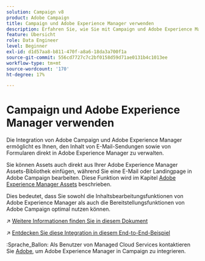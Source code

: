 ```yaml
---
solution: Campaign v8
product: Adobe Campaign
title: Campaign und Adobe Experience Manager verwenden
description: Erfahren Sie, wie Sie mit Campaign und Adobe Experience Manager arbeiten.
feature: Übersicht
role: Data Engineer
level: Beginner
exl-id: d1d57aa8-b811-470f-a8a6-18da3a700f1a
source-git-commit: 556cd7727c7c2bf0158d59d71ae0131b4c1013ee
workflow-type: tm+mt
source-wordcount: '170'
ht-degree: 17%

---
```


# Campaign und Adobe Experience Manager verwenden

Die Integration von Adobe Campaign und Adobe Experience Manager ermöglicht es Ihnen, den Inhalt von E-Mail-Sendungen sowie von Formularen direkt in Adobe Experience Manager zu verwalten.

Sie können Assets auch direkt aus Ihrer Adobe Experience Manager Assets-Bibliothek einfügen, während Sie eine E-Mail oder Landingpage in Adobe Campaign bearbeiten. Diese Funktion wird im Kapitel [Adobe Experience Manager Assets](https://experienceleague.adobe.com/docs/experience-manager-cloud-service/assets/overview.html) beschrieben.

Dies bedeutet, dass Sie sowohl die Inhaltsbearbeitungsfunktionen von Adobe Experience Manager als auch die Bereitstellungsfunktionen von Adobe Campaign optimal nutzen können.

:arrow_upper_right:  [Weitere Informationen finden Sie in diesem Dokument](https://experienceleague.adobe.com/docs/experience-manager-65/administering/integration/campaignonpremise.html?lang=en#aem-and-adobe-campaign-integration-workflow)

:arrow_upper_right:  [Entdecken Sie diese Integration in diesem End-to-End-Beispiel](https://experienceleague.adobe.com/docs/campaign-classic/using/integrating-with-adobe-experience-cloud/adobe-experience-manager/creating-an-experience-manager-newsletter.html?lang=en)

:Sprache_Ballon: Als Benutzer von Managed Cloud Services kontaktieren Sie [Adobe](../start/campaign-faq.md#support), um Adobe Experience Manager in Campaign zu integrieren.


